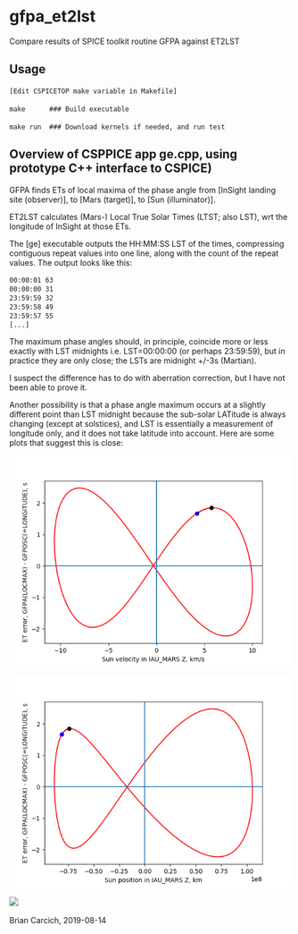 # gfpa_et2lst
Compare results of SPICE toolkit routine GFPA against ET2LST 

## Usage

    [Edit CSPICETOP make variable in Makefile]

    make      ### Build executable

    make run  ### Download kernels if needed, and run test

## Overview of CSPPICE app ge.cpp, using prototype C++ interface to CSPICE)

GFPA finds ETs of local maxima of the phase angle from [InSight landing site (observer)], to [Mars (target)], to [Sun (illuminator)].

ET2LST calculates (Mars-) Local True Solar Times (LTST; also LST), wrt the longitude of InSight at those ETs.

The [ge] executable outputs the HH:MM:SS LST of the times, compressing contiguous repeat values into one line, along with the count of the repeat values.  The output looks like this:

    00:00:01 63
    00:00:00 31
    23:59:59 32
    23:59:58 49
    23:59:57 55
    [...]

The maximum phase angles should, in principle, coincide more or less exactly with LST midnights i.e. LST=00:00:00 (or perhaps 23:59:59), but in practice they are only close; the LSTs are midnight +/-3s (Martian).

I suspect the difference has to do with aberration correction, but I have not been able to prove it.

Another possibility is that a phase angle maximum occurs at a slightly different point than LST midnight because the sub-solar LATitude is always changing (except at solstices), and LST is essentially a measurement of longitude only, and it does not take latitude into account.  Here are some plots that suggest this is close:

![](https://github.com/drbitboy/gfpa_et2lst/raw/master/sunvelz_vs_midnight_error.png)

![](https://github.com/drbitboy/gfpa_et2lst/raw/master/sunposz_vs_midnight_error.png)

![](https://github.com/drbitboy/gfpa_et2lst/raw/master/sunposzxvelz_vs_midnight_error.png)

Brian Carcich, 2019-08-14
